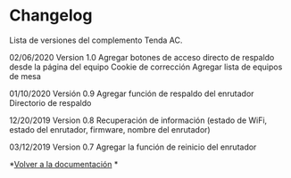 # Changelog

Lista de versiones del complemento Tenda AC.

02/06/2020
Version 1.0
Agregar botones de acceso directo de respaldo desde la página del equipo
Cookie de corrección
Agregar lista de equipos de mesa

01/10/2020
Versión 0.9
Agregar función de respaldo del enrutador
Directorio de respaldo

12/20/2019
Version 0.8
Recuperación de información (estado de WiFi, estado del enrutador, firmware, nombre del enrutador)

03/12/2019
Version 0.7
Agregar la función de reinicio del enrutador

*[Volver a la documentación](index.md) *
